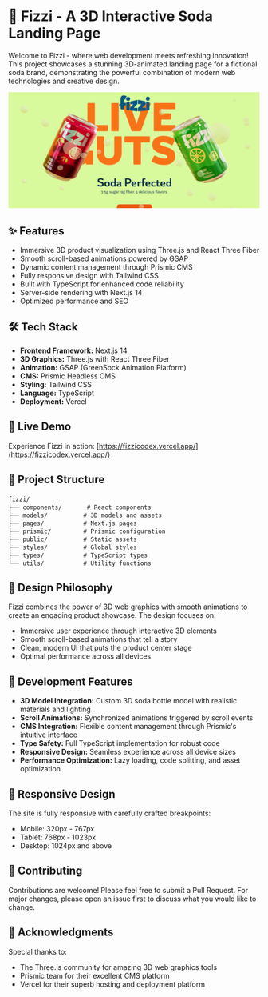 # 🚀 Fizzi - A 3D Interactive Soda Landing Page

Welcome to Fizzi - where web development meets refreshing innovation! This project showcases a stunning 3D-animated landing page for a fictional soda brand, demonstrating the powerful combination of modern web technologies and creative design.

![Fizzi Landing Page](/public/labels/01.png)

## ✨ Features

- Immersive 3D product visualization using Three.js and React Three Fiber
- Smooth scroll-based animations powered by GSAP
- Dynamic content management through Prismic CMS
- Fully responsive design with Tailwind CSS
- Built with TypeScript for enhanced code reliability
- Server-side rendering with Next.js 14
- Optimized performance and SEO

## 🛠️ Tech Stack

- **Frontend Framework:** Next.js 14
- **3D Graphics:** Three.js with React Three Fiber
- **Animation:** GSAP (GreenSock Animation Platform)
- **CMS:** Prismic Headless CMS
- **Styling:** Tailwind CSS
- **Language:** TypeScript
- **Deployment:** Vercel

## 🌟 Live Demo

Experience Fizzi in action: [https://fizzicodex.vercel.app/](https://fizzicodex.vercel.app/)


## 📝 Project Structure

```
fizzi/
├── components/       # React components
├── models/          # 3D models and assets
├── pages/           # Next.js pages
├── prismic/         # Prismic configuration
├── public/          # Static assets
├── styles/          # Global styles
├── types/           # TypeScript types
└── utils/           # Utility functions
```

## 🎨 Design Philosophy

Fizzi combines the power of 3D web graphics with smooth animations to create an engaging product showcase. The design focuses on:

- Immersive user experience through interactive 3D elements
- Smooth scroll-based animations that tell a story
- Clean, modern UI that puts the product center stage
- Optimal performance across all devices

## 🔧 Development Features

- **3D Model Integration:** Custom 3D soda bottle model with realistic materials and lighting
- **Scroll Animations:** Synchronized animations triggered by scroll events
- **CMS Integration:** Flexible content management through Prismic's intuitive interface
- **Type Safety:** Full TypeScript implementation for robust code
- **Responsive Design:** Seamless experience across all device sizes
- **Performance Optimization:** Lazy loading, code splitting, and asset optimization

## 📱 Responsive Design

The site is fully responsive with carefully crafted breakpoints:
- Mobile: 320px - 767px
- Tablet: 768px - 1023px
- Desktop: 1024px and above

## 🤝 Contributing

Contributions are welcome! Please feel free to submit a Pull Request. For major changes, please open an issue first to discuss what you would like to change.

## 🙏 Acknowledgments

Special thanks to:
- The Three.js community for amazing 3D web graphics tools
- Prismic team for their excellent CMS platform
- Vercel for their superb hosting and deployment platform